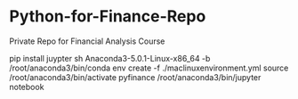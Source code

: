 # Python-for-Finance-Repo
Private Repo for Financial Analysis Course

pip install juypter
sh Anaconda3-5.0.1-Linux-x86_64 -b
/root/anaconda3/bin/conda env create -f ./maclinuxenvironment.yml
source /root/anaconda3/bin/activate pyfinance
/root/anaconda3/bin/jupyter notebook
